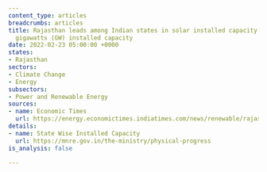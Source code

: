 ```yaml
---
content_type: articles
breadcrumbs: articles
title: Rajasthan leads among Indian states in solar installed capacity with over 10.1
  gigawatts (GW) installed capacity
date: 2022-02-23 05:00:00 +0000
states:
- Rajasthan
sectors:
- Climate Change
- Energy
subsectors:
- Power and Renewable Energy
sources:
- name: Economic Times
  url: https://energy.economictimes.indiatimes.com/news/renewable/rajasthan-leads-in-solar-power-capacity-creation-mnre-data/89537459
details:
- name: State Wise Installed Capacity
  url: https://mnre.gov.in/the-ministry/physical-progress
is_analysis: false

---
```

